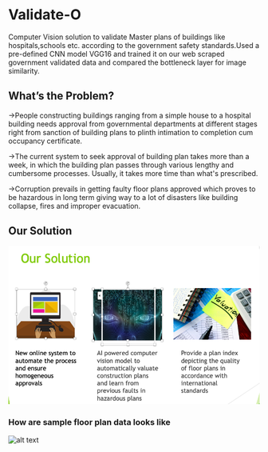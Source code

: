 # Validate-O
Computer Vision solution to validate Master plans of buildings like hospitals,schools etc. according to the government safety standards.Used a pre-defined CNN model VGG16 and trained it on our web scraped government validated data and compared the bottleneck layer for image similarity.

## What’s the Problem?
->People constructing buildings ranging from a simple house to a hospital building needs approval from governmental departments at different stages right from sanction of building plans to plinth intimation to completion cum occupancy certificate.

->The current system to seek approval of building plan takes more than a week, in which the building plan passes through various lengthy and cumbersome processes. Usually, it takes more time than what's prescribed.

->Corruption prevails in getting faulty floor plans approved which proves to be hazardous in long term giving way to a lot of disasters like building collapse, fires and improper evacuation.


## Our Solution
![alt text](https://github.com/tanishg98/Validate-O/blob/master/Screen%20Shot%202019-04-23%20at%204.58.54%20PM.png)

### How are sample floor plan data looks like
![alt text]()
